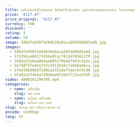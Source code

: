 ```yaml
---
title: อุปกรณ์เสริมไถเดินตาม ที่เปิดค้ําไถข้างเดียว อุปกรณ์กําหนดขอบเกลียว ไถจอบหมุน
price: '4117.47'
price_original: '4117.47'
currency: THB
discount: ''
rating: 4
volume: 59
image: S96dfe9307a594b39a9aca2654888d5a4Q.jpg
images:
  - S96dfe9307a594b39a9aca2654888d5a4Q.jpg
  - S7b35bce60177456e81acf812d785621fP.jpg
  - S58da3316aa0b4aa895279b4d7453c3a2u.jpg
  - Se758737e4e1f47c59132a0cfa660a4ecu.jpg
  - S7b436b880d72402aa551daf5aec8f4cdN.jpg
  - Sfe02e2f46da74920ae6f1b5f717ea3f6P.jpg
video: 4000261296709.mp4
categories:
  - name: เครื่องมือ
    slug: เคร-องม
  - name: อะไหล่ เครื่องมือ
    slug: อะไหล-เคร-องม
slug: ปกรณ-เสร-มไถเด-นตาม-เป
encode: oldHVqe
lang: th
---
```

  